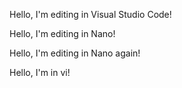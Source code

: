 Hello, I'm editing in Visual Studio Code!


Hello, I'm editing in Nano!


Hello, I'm editing in Nano again!


Hello, I'm in vi!

